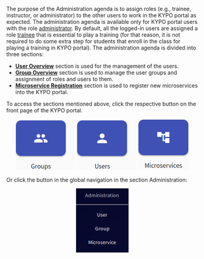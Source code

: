 The purpose of the Administration agenda is to assign roles (e.g., trainee, instructor, or administrator) to the other users to work in the KYPO portal as expected. The administration agenda is available only for KYPO portal users with the role [administrator](../../../user-guide-advanced/users-and-groups/roles/#administrator). By default, all the logged-in users are assigned a role [trainee](../../../user-guide-advanced/users-and-groups/roles/#trainee) that is essential to play a training (for that reason, it is not required to do some extra step for students that enroll in the class for playing a training in KYPO portal).
The administration agenda is divided into three sections: 

* **[User Overview](./users.md)** section is used for the management of the users. 
* **[Group Overview](./groups.md)** section is used to manage the user groups and assignment of roles and users to them.
* **[Microservice Registration](microservices.md)** section is used to register new microservices into the KYPO portal. 

To access the sections mentioned above, click the respective button on the front page of the KYPO portal.

<p align="center">
  <img src="../../../img/user-guide-basic/administration-agenda/overview/home-page-groups-button.png"> <img src="../../../img/user-guide-basic/administration-agenda/overview/home-page-users-button.png">  <img src="../../../img/user-guide-basic/administration-agenda/overview/home-page-microservices-button.png">
</p>

Or click the button in the global navigation in the section Administration:

<p align="center">
  <img src="../../../img/user-guide-basic/administration-agenda/overview/administration-left-panel.png">
</p>
